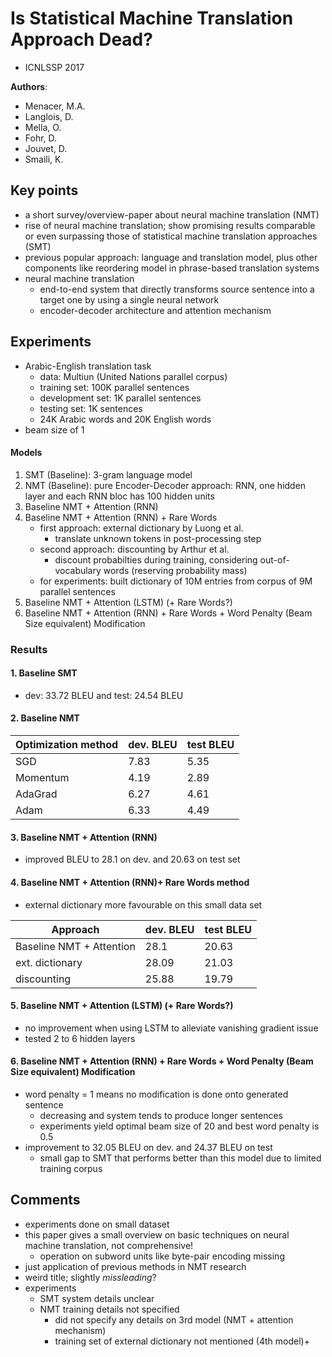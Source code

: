 # Is Statistical Machine Translation Approach Dead?
* ICNLSSP 2017

**Authors**:
* Menacer, M.A.
* Langlois, D.
* Mella, O.
* Fohr, D.
* Jouvet, D.
* Smaili, K.

## Key points
* a short survey/overview-paper about neural machine translation (NMT)
* rise of neural machine translation; show promising results comparable or even surpassing those of statistical machine translation approaches (SMT)
* previous popular approach: language and translation model, plus other components like reordering model in phrase-based translation systems
* neural machine translation
    * end-to-end system that directly transforms source sentence into a target one by using a single neural network
    * encoder-decoder architecture and attention mechanism

## Experiments
* Arabic-English translation task
    * data: Multiun (United Nations parallel corpus)
    * training set: 100K parallel sentences
    * development set: 1K parallel sentences
    * testing set: 1K sentences
    * 24K Arabic words and 20K English words
* beam size of 1

#### Models
1. SMT (Baseline): 3-gram language model
2. NMT (Baseline): pure Encoder-Decoder approach: RNN, one hidden layer and each RNN bloc has 100 hidden units
3. Baseline NMT + Attention (RNN)
4. Baseline NMT + Attention (RNN) + Rare Words
    * first approach: external dictionary by Luong et al.
        * translate unknown tokens in post-processing step
    * second approach: discounting by Arthur et al.
        * discount probabilties during training, considering out-of-vocabulary words (reserving probability mass)
    * for experiments: built dictionary of 10M entries from corpus of 9M parallel sentences
5. Baseline NMT + Attention (LSTM) (+ Rare Words?)
6. Baseline NMT + Attention (RNN) + Rare Words + Word Penalty (Beam Size equivalent) Modification

### Results
#### 1. Baseline SMT
* dev: 33.72 BLEU and test: 24.54 BLEU

#### 2. Baseline NMT

|Optimization method|dev. BLEU|test BLEU|
|-------|---------|---------|
|SGD|7.83|5.35|
|Momentum|4.19|2.89|
|AdaGrad|6.27|4.61|
|Adam|6.33|4.49|

#### 3. Baseline NMT + Attention (RNN)
* improved BLEU to 28.1 on dev. and 20.63 on test set

#### 4. Baseline NMT + Attention (RNN)+ Rare Words method
* external dictionary more favourable on this small data set

|Approach|dev. BLEU|test BLEU|
|--------|---------|---------|
|Baseline NMT + Attention|28.1|20.63|
|ext. dictionary|28.09|21.03|
|discounting|25.88|19.79|

#### 5. Baseline NMT + Attention (LSTM) (+ Rare Words?)
* no improvement when using LSTM to alleviate vanishing gradient issue
* tested 2 to 6 hidden layers

#### 6. Baseline NMT + Attention (RNN) + Rare Words + Word Penalty (Beam Size equivalent) Modification
* word penalty = 1 means no modification is done onto generated sentence
    * decreasing and system tends to produce longer sentences
    * experiments yield optimal beam size of 20 and best word penalty is 0.5
* improvement to 32.05 BLEU on dev. and 24.37 BLEU on test
    * small gap to SMT that performs better than this model due to limited training corpus

## Comments
* experiments done on small dataset
* this paper gives a small overview on basic techniques on neural machine translation, not comprehensive!
    * operation on subword units like byte-pair encoding missing
* just application of previous methods in NMT research
* weird title; slightly *missleading*?
* experiments
    * SMT system details unclear
    * NMT training details not specified
        * did not specify any details on 3rd model (NMT + attention mechanism)
        * training set of external dictionary not mentioned (4th model)+
